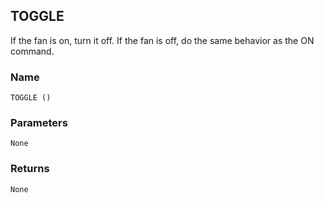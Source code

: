## TOGGLE

If the fan is on, turn it off.  If the fan is off, do the same behavior as the ON command.


### Name

`TOGGLE ()`


### Parameters

`None`


### Returns

`None`